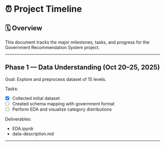 # ⏰ Project Timeline

## 🗓️ Overview
This document tracks the major milestones, tasks, and progress for the Government Recommendation System project.

---

## Phase 1 — Data Understanding (Oct 20–25, 2025)
Goal: Explore and preprocess dataset of 15 levels.

Tasks:
- [x] Collected initial dataset
- [ ] Created schema mapping with government format
- [ ] Perform EDA and visualize category distributions

Deliverables:
- EDA.ipynb
- data-description.md

---